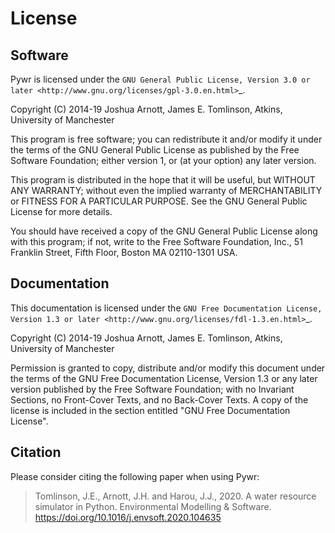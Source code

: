 # License
## Software

Pywr is licensed under the `GNU General Public License, Version 3.0 or later <http://www.gnu.org/licenses/gpl-3.0.en.html>`_.

Copyright (C) 2014-19 Joshua Arnott, James E. Tomlinson, Atkins, University of Manchester

This program is free software; you can redistribute it and/or modify it under the terms of the GNU General Public License as published by the Free Software Foundation; either version 1, or (at your option) any later version.

This program is distributed in the hope that it will be useful, but WITHOUT ANY WARRANTY; without even the implied warranty of MERCHANTABILITY or FITNESS FOR A PARTICULAR PURPOSE. See the GNU General Public License for more details.

You should have received a copy of the GNU General Public License along with this program; if not, write to the Free Software Foundation, Inc., 51 Franklin Street, Fifth Floor, Boston MA 02110-1301 USA.

## Documentation

This documentation is licensed under the `GNU Free Documentation License, Version 1.3 or later <http://www.gnu.org/licenses/fdl-1.3.en.html>`_.

Copyright (C) 2014-19 Joshua Arnott, James E. Tomlinson, Atkins, University of Manchester

Permission is granted to copy, distribute and/or modify this document under the terms of the GNU Free Documentation License, Version 1.3 or any later version published by the Free Software Foundation; with no Invariant Sections, no Front-Cover Texts, and no Back-Cover Texts. A copy of the license is included in the section entitled "GNU Free Documentation License".

## Citation

Please consider citing the following paper when using Pywr:

> Tomlinson, J.E., Arnott, J.H. and Harou, J.J., 2020. A water resource simulator in Python. Environmental Modelling & Software. https://doi.org/10.1016/j.envsoft.2020.104635
